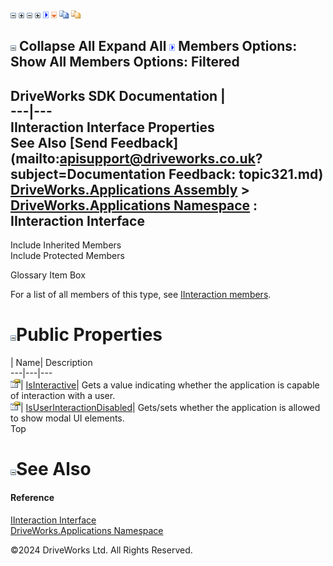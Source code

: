 ![](dotnetimages/collapse.gif) ![](dotnetimages/expand.gif) ![](dotnetimages/collapse.gif) ![](dotnetimages/expand.gif) ![](dotnetimages/drpdown.gif) ![](dotnetimages/drpdown_orange.gif) ![](dotnetimages/copycode.gif) ![](dotnetimages/copycodeHighlight.gif)

![](dotnetimages/collapse.gif) Collapse All Expand All ![](dotnetimages/drpdown.gif) Members Options: Show All  Members Options: Filtered   
---  
DriveWorks SDK Documentation  |   
---|---  
IInteraction Interface Properties   
See Also [Send Feedback](mailto:apisupport@driveworks.co.uk?subject=Documentation Feedback: topic321.md)  
[DriveWorks.Applications Assembly](topic13.md) > [DriveWorks.Applications Namespace](topic16.md) : IInteraction Interface  
---  
  
Include Inherited Members    
Include Protected Members    


Glossary Item Box

For a list of all members of this type, see [IInteraction members](topic322.md).

# ![](dotnetimages/collapse.gif)Public Properties

| Name| Description  
---|---|---  
![ Property](dotnetimages/Property.gif)| [IsInteractive](topic332.md)| Gets a value indicating whether the application is capable of interaction with a user.   
![ Property](dotnetimages/Property.gif)| [IsUserInteractionDisabled](topic333.md)| Gets/sets whether the application is allowed to show modal UI elements.   
Top

# ![](dotnetimages/collapse.gif)See Also

#### Reference

[IInteraction Interface](topic321.md)   
[DriveWorks.Applications Namespace](topic16.md)

©2024 DriveWorks Ltd. All Rights Reserved.
